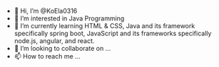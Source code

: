 - 👋 Hi, I’m @KoEla0316
- 👀 I’m interested in Java Programming
- 🌱 I’m currently learning HTML & CSS, Java and its framework specifically spring boot, JavaScript and its frameworks specifically node.js, angular, and react.
- 💞️ I’m looking to collaborate on ...
- 📫 How to reach me ...

<!---
KoEla0316/KoEla0316 is a ✨ special ✨ repository because its `README.md` (this file) appears on your GitHub profile.
You can click the Preview link to take a look at your changes.
--->
